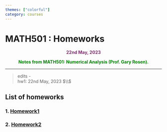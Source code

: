 ```yaml
---
themes: ["colorful"]
category: courses
---
```


# MATH501 : Homeworks
<p style="text-align:center; color:#7A306C"> <b>22nd May, 2023</b> </p>
<p style='text-align:center;color:green'><b>
Notes from MATH501: Numerical Analysis (Prof. Gary Rosen).</b></p>


---

>edits -\
hw1: 22nd May, 2023 $\\$
<!-- hw2: 9th October, 2021 $\\$ -->
<!-- hw3 1st November, 2021 -->

## List of homeworks

### 1. [Homework1](hw1)
### 2. [Homework2](hw2/501HW2.pdf) 
<!-- ### 3. [Homework3](hw3) -->
<!-- ### 4. [Homework4 - take home final](hw4) -->

